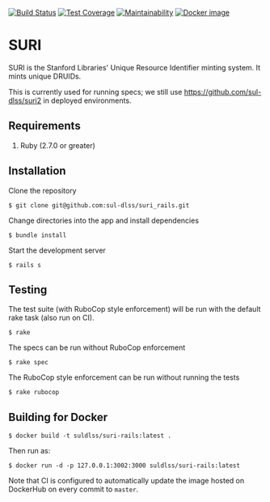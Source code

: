 [![Build Status](https://circleci.com/gh/sul-dlss/suri_rails.svg?style=svg)](https://circleci.com/gh/sul-dlss/suri_rails)
[![Test Coverage](https://api.codeclimate.com/v1/badges/8c69820c161e14d45bc9/test_coverage)](https://codeclimate.com/github/sul-dlss/suri_rails/test_coverage)
[![Maintainability](https://api.codeclimate.com/v1/badges/8c69820c161e14d45bc9/maintainability)](https://codeclimate.com/github/sul-dlss/suri_rails/maintainability)
[![Docker image](https://images.microbadger.com/badges/image/suldlss/suri-rails.svg)](https://microbadger.com/images/suldlss/suri-rails "Get your own image badge on microbadger.com")

# SURI

SURI is the Stanford Libraries' Unique Resource Identifier minting system. It mints unique DRUIDs.

This is currently used for running specs;  we still use https://github.com/sul-dlss/suri2 in deployed environments.

## Requirements

1. Ruby (2.7.0 or greater)

## Installation

Clone the repository

    $ git clone git@github.com:sul-dlss/suri_rails.git

Change directories into the app and install dependencies

    $ bundle install

Start the development server

    $ rails s

## Testing

The test suite (with RuboCop style enforcement) will be run with the default rake task (also run on CI).

    $ rake

The specs can be run without RuboCop enforcement

    $ rake spec

The RuboCop style enforcement can be run without running the tests

    $ rake rubocop

## Building for Docker

```shell
$ docker build -t suldlss/suri-rails:latest .
```

Then run as:
```shell
$ docker run -d -p 127.0.0.1:3002:3000 suldlss/suri-rails:latest
```

Note that CI is configured to automatically update the image hosted on DockerHub on every commit to `master`.
